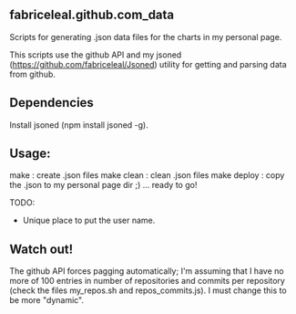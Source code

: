 ## fabriceleal.github.com_data

Scripts for generating .json data files for the charts in my personal page.

This scripts use the github API and my jsoned (https://github.com/fabriceleal/Jsoned) utility for getting and parsing data from github.

## Dependencies
Install jsoned (npm install jsoned -g).

## Usage:

make : create .json files
make clean : clean .json files
make deploy : copy the .json to my personal page dir ;) ... ready to go!

TODO: 
* Unique place to put the user name.

## Watch out!

The github API forces pagging automatically; I'm assuming that I have no more of 100 entries in number of repositories and commits per
repository (check the files my_repos.sh and repos_commits.js). I must change this to be more "dynamic".

